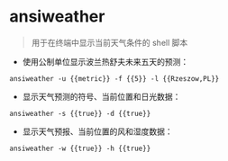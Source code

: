 # ansiweather

> 用于在终端中显示当前天气条件的 shell 脚本

- 使用公制单位显示波兰热舒夫未来五天的预测：

`ansiweather -u {{metric}} -f {{5}} -l {{Rzeszow,PL}}`

- 显示天气预测的符号、当前位置和日光数据：

`ansiweather -s {{true}} -d {{true}}`

- 显示天气预报、当前位置的风和湿度数据：

`ansiweather -w {{true}} -h {{true}}`

[#]: contributors: ([Datura stramonium L.])